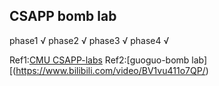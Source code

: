 ## CSAPP bomb lab 


phase1  √
phase2  √
phase3  √
phase4  √



Ref1:[CMU CSAPP-labs](http://csapp.cs.cmu.edu/3e/labs.html)
Ref2:[guoguo-bomb lab][(https://www.bilibili.com/video/BV1vu411o7QP/)

